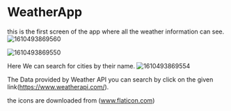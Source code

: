 # WeatherApp
 this is the first screen of the app where all the weather information can see. 
![1610493869560](https://user-images.githubusercontent.com/56579935/104396625-09434100-5571-11eb-9830-f636113f47f4.jpg)


![1610493869550](https://user-images.githubusercontent.com/56579935/104396629-0ba59b00-5571-11eb-80cb-0dbdb14b46a8.jpg)

Here We can search for cities by their name.
![1610493869554](https://user-images.githubusercontent.com/56579935/104396857-7d7de480-5571-11eb-8799-55cc0f845d8c.jpg)


The Data provided by Weather API
 you can search by click on the given link(https://www.weatherapi.com/).
 
 the icons are downloaded from (www.flaticon.com)

